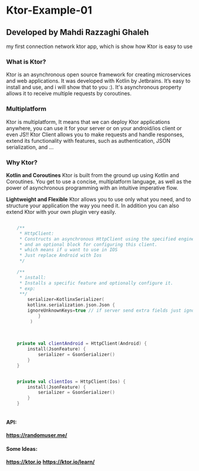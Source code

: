 # Ktor-Example-01
## Developed by Mahdi Razzaghi Ghaleh
my first connection network ktor app, which is show how Ktor is easy to use


### What is Ktor?
Ktor is an asynchronous open source framework for creating microservices and web applications. 
It was developed with Kotlin by Jetbrains.
It’s easy to install and use, and i will show that to you :). 
It's asynchronous property allows it to receive multiple requests by coroutines.

### Multiplatform
Ktor is multiplatform,
It means that we can deploy Ktor applications anywhere,
you can use it for your server or on your android/ios client or even JS!!
Ktor Client allows you to make requests and handle responses, extend its functionality with features,
such as authentication, JSON serialization, and ...

### Why Ktor?
**Kotlin and Coroutines**
Ktor is built from the ground up using Kotlin and Coroutines. 
You get to use a concise, multiplatform language, 
as well as the power of asynchronous programming with an intuitive imperative flow.

**Lightweight and Flexible**
Ktor allows you to use only what you need, 
and to structure your application the way you need it.
In addition you can also extend Ktor with your own plugin very easily.


```kotlin

    /**
     * HttpClient:
     * Constructs an asynchronous HttpClient using the specified engineFactory
     * and an optional block for configuring this client.
     * which means if u want to use in IOS
     * Just replace Android with Ios
     */
    
    /**
     * install:
     * Installs a specific feature and optionally configure it.
     * exp:
     **/ 
        serializer=KotlinxSerializer(
        kotlinx.serialization.json.Json {
        ignoreUnknownKeys=true // if server send extra fields just ignore
            }
         )
      
    
    
    private val clientAndroid = HttpClient(Android) {
        install(JsonFeature) {
            serializer = GsonSerializer()
        }
    }


    private val clientIos = HttpClient(Ios) {
        install(JsonFeature) {
            serializer = GsonSerializer()
        }
    }



```






#### API:
**https://randomuser.me/**

#### Some Ideas:
**https://ktor.io**
**https://ktor.io/learn/**